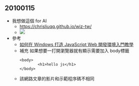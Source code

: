 ## 20100115

- 我想做這個 for AI
    - https://chrisliuqq.github.io/wiz-tw/
    - ![](https://i.imgur.com/WvyqBaF.png)
- 參考 
    - [如何在 Windows 打造 JavaScript Web 開發環境入門教學](https://www.happycoder.org/2017/12/19/javascript101-windows-dev-environment-setup-tutorial/)
    - 補充 如果想要一打開瀏覽器就有顯示需要加入 body標籤
        ```     
        <body>
                <h1>hello js</h1>
        </body>
        ```
    - 該網路文章的影片和示範程序碼不相同